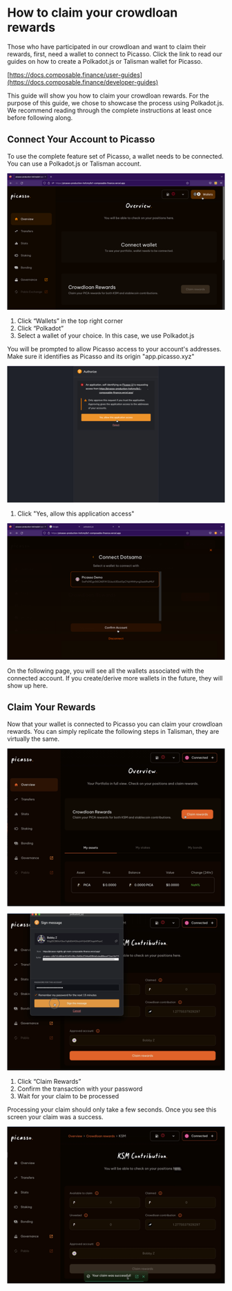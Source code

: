 # How to claim your crowdloan rewards

Those who have participated in our crowdloan and want to claim their rewards, first, 
need a wallet to connect to Picasso. 
Click the link to read our guides on how to create a Polkadot.js or Talisman wallet for Picasso.

[https://docs.composable.finance/user-guides](https://docs.composable.finance/developer-guides)

This guide will show you how to claim your crowdloan rewards. For the purpose of this guide, we chose to showcase the process using Polkadot.js.
We recommend reading through the complete instructions at least once before following along.

## Connect Your Account to Picasso

To use the complete feature set of Picasso, a wallet needs to be connected. 
You can use a Polkadot.js or Talisman account.

![picasso_homepage](./picasso-homepage.png)

1. Click “Wallets” in the top right corner
2. Click “Polkadot”
3. Select a wallet of your choice. In this case, we use Polkadot.js

You will be prompted to allow Picasso access to your account's addresses. 
Make sure it identifies as Picasso and its origin "app.picasso.xyz"

![picasso_access_request](./picasso-access-request.png)

1. Click "Yes, allow this application access"

![choose_your_wallet](./choose-your-wallet.png)

On the following page, you will see all the wallets associated with the connected account.
If you create/derive more wallets in the future, they will show up here.

## Claim Your Rewards

Now that your wallet is connected to Picasso you can claim your crowdloan rewards.
You can simply replicate the following steps in Talisman, they are virtually the same.

![picasso_overview](./picasso-overview.png)

![confirm_transaction](./confirm-transaction.png)

1. Click “Claim Rewards”
2. Confirm the transaction with your password
3. Wait for your claim to be processed

Processing your claim should only take a few seconds. Once you see this screen your claim was a success. 

![claim_successful](./claim-success.png)